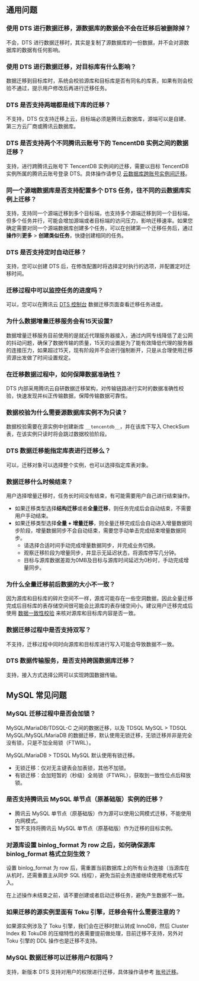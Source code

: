 ## 通用问题
### 使用 DTS 进行数据迁移，源数据库的数据会不会在迁移后被删除掉？
不会，DTS 进行数据迁移时，其实是复制了源数据库的一份数据，并不会对源数据库的数据有任何影响。

### 使用 DTS 进行数据迁移，对目标库有什么影响？
数据迁移到目标库时，系统会校验源库和目标库是否有同名的库表，如果有则会校验不通过，提示用户修改后再进行迁移任务。

### DTS 是否支持两端都是线下库的迁移？
不支持，DTS 仅支持迁移上云，目标端必须是腾讯云数据库，源端可以是自建、第三方云厂商或腾讯云数据库。

### DTS 是否支持两个不同腾讯云账号下的 TencentDB 实例之间的数据迁移？
支持，进行跨腾讯云账号下 TencentDB 实例间的迁移，需要以目标 TencentDB 实例所属的腾讯云账号登录 DTS。具体操作请参见 [云数据库跨账号实例间迁移](https://cloud.tencent.com/document/product/571/54117)。

### 同一个源端数据库是否支持配置多个 DTS 任务，往不同的云数据库实例上迁移？
支持，支持同一个源端迁移到多个目标端，也支持多个源端迁移到同一个目标端，但多个任务并行，可能会增加源端或者目标端的访问压力，影响迁移速率。如果您确定需要对同一个源端数据库创建多个任务，可以在创建第一个迁移任务后，通过**操作**列**更多** > **创建类似任务**，快捷创建相同的任务。

### DTS 是否支持定时自动迁移？
支持，您可以创建 DTS 后，在修改配置时将选择定时执行的选项，并配置定时迁移时间。

### 迁移过程中可以监控任务的进度吗？
可以，您可以在腾讯云 [DTS 控制台](https://console.cloud.tencent.com/dtsnew/migrate/page) 数据迁移页面查看迁移任务进度。

### 为什么数据增量迁移服务会有15天设置?
数据增量迁移服务目前使用的是就近代理服务器接入，通过内网专线降低了走公网的抖动问题，确保了数据传输的质量，15天的设置是为了能有效降低代理的服务器的连接压力，如果超过15天，现有阶段并不会进行强制断开，只是从合理使用迁移资源出发做了时间设置规定。

### 在迁移数据过程中，如何保障数据准确性？
DTS 内部采用腾讯云自研数据迁移架构，对传输链路进行实时的数据准确性校验，快速发现并纠正传输数据，保障传输数据可靠性。

### 数据校验为什么需要源数据库实例不为只读？
数据校验需要在源实例中创建新库 `__tencentdb__`，并在该库下写入 CheckSum 表，在该实例只读时将会跳过数据校验阶段。

### DTS 数据迁移能指定库表进行迁移么？
可以，迁移对象可以选择整个实例，也可以选择指定库表对象。

### 数据迁移什么时候结束？
用户选择增量迁移时，任务长时间没有结束，有可能需要用户自己进行结束操作。
- 如果迁移类型选择**结构迁移**或者**全量迁移**，则任务完成后会自动结束，不需要用户手动结束。
- 如果迁移类型选择**全量 + 增量迁移**，则全量迁移完成后会自动进入增量数据同步阶段，增量数据同步不会自动结束，需要您手动单击完成结束增量数据同步。
  - 请选择合适时间手动完成增量数据同步，并完成业务切换。
  - 观察迁移阶段为增量同步，并显示无延迟状态，将源库停写几分钟。
  - 目标与源库数据差距为0MB及目标与源库时间延迟为0秒时，手动完成增量同步。

### 为什么全量迁移前后数据的大小不一致？
因为源库和目标库的碎片空间不一样，源库可能存在一些空洞数据，因此全量迁移完成后目标库的表存储空间很可能会比源库的表存储空间小。建议用户迁移完成后使用 [数据一致性校验](https://cloud.tencent.com/document/product/571/62564) 来核对源库和目标库内容是否一致。

### 数据迁移过程中是否支持双写？
不支持，迁移过程中同时向源库和目标库进行写入可能会导致数据不一致。

### DTS 数据传输服务，是否支持跨国数据库迁移？
支持，接入方式选择公网可以实现跨国数据传输。

## MySQL 常见问题
### MySQL 迁移过程中是否会加锁？
MySQL/MariaDB/TDSQL-C 之间的数据迁移，以及 TDSQL MySQL > TDSQL MySQL/MySQL/MariaDB 的数据迁移，默认使用无锁迁移，无锁迁移并非是完全没有锁，只是不加全局锁（FTWRL）。

MySQL/MariaDB > TDSQL MySQL 默认使用有锁迁移。
- 无锁迁移：仅对无主键表会加表锁，其他不加锁。
- 有锁迁移：会加短暂的（秒级）全局锁（FTWRL），获取到一致性位点后释放锁。

### 是否支持腾讯云 MySQL 单节点（原基础版）实例的迁移？
- 腾讯云 MySQL 单节点（原基础版）作为源可以使用公网模式迁移，不能使用内网模式。
- 暂不支持将腾讯云 MySQL 单节点（原基础版）作为迁移的目标实例。

### 对源库设置 binlog_format 为 row 之后，如何确保源库 binlog_format 格式立刻生效？
设置 binlog_format 为 row 后，需重置当前数据库上的所有业务连接（当源库在从机时，还需重置主从同步 SQL 线程），避免当前业务连接继续使用老格式写入。

在上述操作未结束之前，请不要创建或者启动迁移任务，避免产生数据不一致。

### 如果迁移的源实例里面有 Toku 引擎，迁移会有什么需要注意的？
如果源实例涉及了 Toku 引擎，我们会在迁移时默认转成 InnoDB，然后 Cluster Index 和 TokuDB 的压缩特性的表需要提前做处理，目前迁移不支持，另外对 Toku 引擎的 DDL 操作也是迁移不支持。

### MySQL 数据迁移可以迁移用户权限吗？
支持，新版本 DTS 支持对用户的权限进行迁移，具体操作请参考 [账号迁移](https://cloud.tencent.com/document/product/571/65702)。

